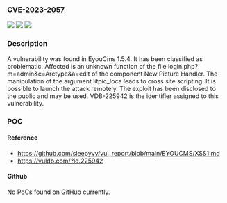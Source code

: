 ### [CVE-2023-2057](https://cve.mitre.org/cgi-bin/cvename.cgi?name=CVE-2023-2057)
![](https://img.shields.io/static/v1?label=Product&message=EyouCms&color=blue)
![](https://img.shields.io/static/v1?label=Version&message=%3D%201.5.4%20&color=brighgreen)
![](https://img.shields.io/static/v1?label=Vulnerability&message=CWE-79%20Cross%20Site%20Scripting&color=brighgreen)

### Description

A vulnerability was found in EyouCms 1.5.4. It has been classified as problematic. Affected is an unknown function of the file login.php?m=admin&c=Arctype&a=edit of the component New Picture Handler. The manipulation of the argument litpic_loca leads to cross site scripting. It is possible to launch the attack remotely. The exploit has been disclosed to the public and may be used. VDB-225942 is the identifier assigned to this vulnerability.

### POC

#### Reference
- https://github.com/sleepyvv/vul_report/blob/main/EYOUCMS/XSS1.md
- https://vuldb.com/?id.225942

#### Github
No PoCs found on GitHub currently.

